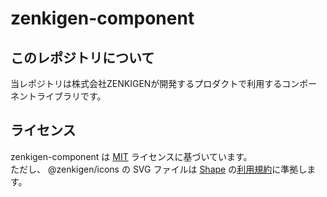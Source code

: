 # zenkigen-component

## このレポジトリについて

当レポジトリは株式会社ZENKIGENが開発するプロダクトで利用するコンポーネントライブラリです。

## ライセンス

zenkigen-component は [MIT](./LICENSE) ライセンスに基づいています。  
ただし、 @zenkigen/icons の SVG ファイルは [Shape](https://shape.so/) の[利用規約](https://shape.so/terms)に準拠します。
